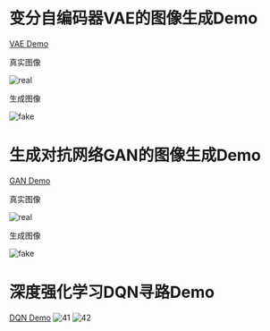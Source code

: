 # 变分自编码器VAE的图像生成Demo
[VAE Demo](https://github.com/amuge1997/ThinkAutoGrad2_2023/tree/main/ThinkAutoGrad2/Demo/Demo13_VAE)

真实图像

![real](https://github.com/user-attachments/assets/869efbdc-ab4d-4459-943f-ce36eba43dc0)

生成图像

![fake](https://github.com/user-attachments/assets/df478a3c-c227-4004-a8c7-5bc534ace451)

# 生成对抗网络GAN的图像生成Demo
[GAN Demo](https://github.com/amuge1997/ThinkAutoGrad2_2023/tree/main/ThinkAutoGrad2/Demo/Demo12_GAN)

真实图像

![real](https://github.com/user-attachments/assets/2cb0ada3-b37d-48db-b985-122dc49f0b6b)

生成图像

![fake](https://github.com/user-attachments/assets/d67ca8aa-f6ae-4174-87b2-52c474320500)

# 深度强化学习DQN寻路Demo
[DQN Demo](https://github.com/amuge1997/ThinkAutoGrad2_2023/tree/main/ThinkAutoGrad2/Demo/Demo11_DQN)
![41](https://github.com/user-attachments/assets/490f4cd8-0b14-455b-bdb8-a52114ffd320)
![42](https://github.com/user-attachments/assets/17df0a0b-96ff-4888-8230-ca0bf8d6ff10)



